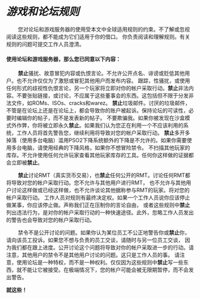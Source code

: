 # *游戏和论坛规则*

&nbsp;&nbsp;&nbsp;&nbsp;&nbsp;&nbsp;&nbsp;&nbsp;您对论坛和游戏服务器的使用受本文中全球适用规则的约束。不了解或忽视阅读这些规则，都不能成为它们适用于你的借口。
你负责阅读和理解规则。有关规则的问题可提交工作人员澄清。

#### 使用论坛和游戏服务器，那么您已同意以下内容：

&nbsp;&nbsp;&nbsp;&nbsp;&nbsp;&nbsp;&nbsp;&nbsp;**禁止**骚扰、故意冒犯内容或仇恨言论。不允许公开点名、诽谤或贬低其他用户。也不允许仅仅为了激怒或冒犯其他用户而发布内容。
跟踪，性骚扰，或使用任何形式的歧视性仇恨言论，另一个玩家将立即对你的帐户采取行动。**禁止**非法内容。不要张贴链接，或讨论，不应属于这些董事会的东西。这包括但不限于分发非法文件，如ROMs、ISOs、cracks和warez。
**禁止**垃圾邮件。讨厌的垃圾邮件，不管是在论坛上还是在论坛上，都会导致你的账户被起诉。保持论坛的可读性，必要时编辑你的帖子，而不是发表新的帖子。
不要欺骗我。如果你被发现在沙盒模式外作弊，你将被立即永久**禁止**。如果我们认为您正在利用一个不应该利用的系统，工作人员将首先警告您，继续利用将导致对您的帐户采取行动。
**禁止**多开多掉落（使用多台电脑）滥用PSO2下降系统额外的下降是不允许的。如果你需要使用多台电脑，请使用经典的下降风格，如果你不想冒险禁令。
不扫描其他玩家的库存。不允许使用任何允许玩家查看其他玩家库存的工具。任何你这样做的证据都会立即被**禁止**。

&nbsp;&nbsp;&nbsp;&nbsp;&nbsp;&nbsp;&nbsp;&nbsp;**禁止**讨论RMT（真实货币交易），也**禁止**任何公开的RMT。讨论任何RMT都将导致对您的帐户采取行动。您不允许与其他用户进行RMT，
也不允许与其他用户讨论这样做或已经这样做，也不允许谈论其他据称参与RMT的玩家。将对您的帐户采取行动。
工作人员对规则有最终决定权。如果一个工作人员说你应该停止做某事，你应该停止做。声称我们正在压制你的言论自由，
或者这些规则中**禁止**列出违法行为，是对你的帐户采取行动的一种快速途径。此外，忽略工作人员发出的警告也会导致对您的帐户采取行动。

&nbsp;&nbsp;&nbsp;&nbsp;&nbsp;&nbsp;&nbsp;&nbsp;禁令不是公开讨论的问题。如果你认为某位员工不公正地警告你或**禁止**你，请向该员工投诉。如果您不想与负责的员工交谈，请随时与另一位员工交谈，
因为我们都在跟上进度。公开讨论这个问题将导致对你的帐户采取进一步的行动。请注意，其他用户的禁令不是其他用户讨论的问题。这只是工作人员的事。
请注意，使用论坛是一种特权，而不是一种权利。仅仅因为这些规则中**禁止**写一些东西，就不能让它被接受。在极端情况下，您的帐户可能会被无限期暂停，而不会发出警告。

**就这些！**